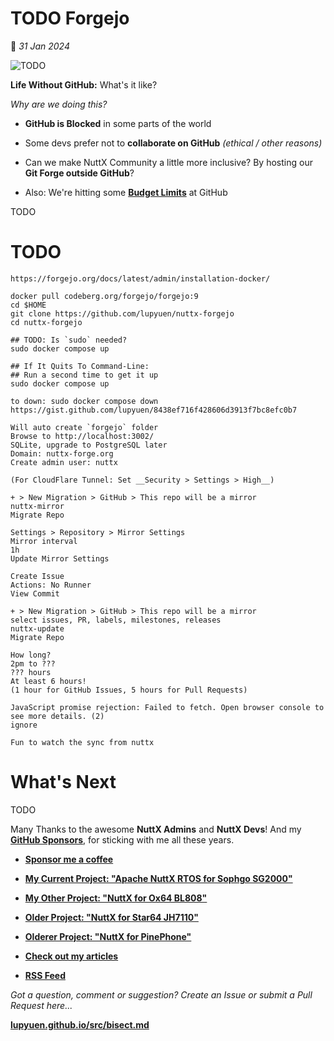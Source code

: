 # TODO Forgejo

📝 _31 Jan 2024_

![TODO](https://lupyuen.github.io/images/bisect-title.jpg)

__Life Without GitHub:__ What's it like?

_Why are we doing this?_

- __GitHub is Blocked__ in some parts of the world

- Some devs prefer not to __collaborate on GitHub__ _(ethical / other reasons)_

- Can we make NuttX Community a little more inclusive? By hosting our __Git Forge outside GitHub__?

- Also: We're hitting some [__Budget Limits__](TODO) at GitHub

TODO

# TODO

```text
https://forgejo.org/docs/latest/admin/installation-docker/

docker pull codeberg.org/forgejo/forgejo:9
cd $HOME
git clone https://github.com/lupyuen/nuttx-forgejo
cd nuttx-forgejo

## TODO: Is `sudo` needed?
sudo docker compose up

## If It Quits To Command-Line:
## Run a second time to get it up
sudo docker compose up

to down: sudo docker compose down
https://gist.github.com/lupyuen/8438ef716f428606d3913f7bc8efc0b7

Will auto create `forgejo` folder
Browse to http://localhost:3002/
SQLite, upgrade to PostgreSQL later
Domain: nuttx-forge.org
Create admin user: nuttx

(For CloudFlare Tunnel: Set __Security > Settings > High__)

+ > New Migration > GitHub > This repo will be a mirror
nuttx-mirror
Migrate Repo

Settings > Repository > Mirror Settings
Mirror interval
1h
Update Mirror Settings

Create Issue
Actions: No Runner
View Commit

+ > New Migration > GitHub > This repo will be a mirror
select issues, PR, labels, milestones, releases
nuttx-update
Migrate Repo

How long?
2pm to ???
??? hours
At least 6 hours!
(1 hour for GitHub Issues, 5 hours for Pull Requests)

JavaScript promise rejection: Failed to fetch. Open browser console to see more details. (2)
ignore

Fun to watch the sync from nuttx

```

# What's Next

TODO

Many Thanks to the awesome __NuttX Admins__ and __NuttX Devs__! And my [__GitHub Sponsors__](https://github.com/sponsors/lupyuen), for sticking with me all these years.

-   [__Sponsor me a coffee__](https://github.com/sponsors/lupyuen)

-   [__My Current Project: "Apache NuttX RTOS for Sophgo SG2000"__](https://github.com/lupyuen/nuttx-sg2000)

-   [__My Other Project: "NuttX for Ox64 BL808"__](https://github.com/lupyuen/nuttx-ox64)

-   [__Older Project: "NuttX for Star64 JH7110"__](https://github.com/lupyuen/nuttx-star64)

-   [__Olderer Project: "NuttX for PinePhone"__](https://github.com/lupyuen/pinephone-nuttx)

-   [__Check out my articles__](https://lupyuen.github.io)

-   [__RSS Feed__](https://lupyuen.github.io/rss.xml)

_Got a question, comment or suggestion? Create an Issue or submit a Pull Request here..._

[__lupyuen.github.io/src/bisect.md__](https://github.com/lupyuen/lupyuen.github.io/blob/master/src/bisect.md)
